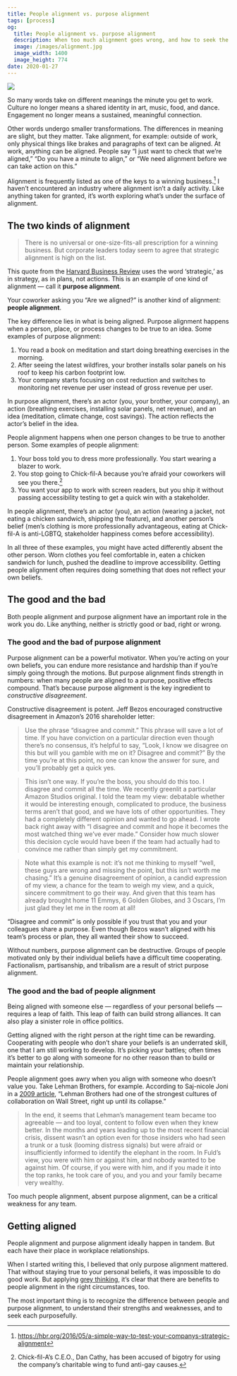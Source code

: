 ```yaml
---
title: People alignment vs. purpose alignment
tags: [process]
og:
  title: People alignment vs. purpose alignment
  description: When too much alignment goes wrong, and how to seek the right kind of alignment
  image: /images/alignment.jpg
  image_width: 1400
  image_height: 774
date: 2020-01-27
---
```


![](/images/alignment.jpg)

So many words take on different meanings the minute you get to work. Culture no longer means a shared identity in art, music, food, and dance. Engagement no longer means a sustained, meaningful connection. 

Other words undergo smaller transformations. The differences in meaning are slight, but they matter. Take alignment, for example: outside of work, only physical things like brakes and paragraphs of text can be aligned. At work, anything can be aligned. People say “I just want to check that we’re aligned,” “Do you have a minute to align,” or “We need alignment before we can take action on this.”

Alignment is frequently listed as one of the keys to a winning business.[^1] I haven’t encountered an industry where alignment isn’t a daily activity. Like anything taken for granted, it’s worth exploring what’s under the surface of alignment. 

## The two kinds of alignment

> There is no universal or one-size-fits-all prescription for a winning business. But corporate leaders today seem to agree that strategic alignment is high on the list.

This quote from the [Harvard Business Review](http://hbr.org/2016/05/a-simple-way-to-test-your-companys-strategic-alignment%5D) uses the word ‘strategic,’ as in strategy, as in plans, not actions. This is an example of one kind of alignment — call it **purpose alignment**.

Your coworker asking you “Are we aligned?” is another kind of alignment: **people alignment**.

The key difference lies in what is being aligned. Purpose alignment happens when a person, place, or process changes to be true to an idea. Some examples of purpose alignment:

1. You read a book on meditation and start doing breathing exercises in the morning.
2. After seeing the latest wildfires, your brother installs solar panels on his roof to keep his carbon footprint low.
3. Your company starts focusing on cost reduction and switches to monitoring net revenue per user instead of gross revenue per user.

In purpose alignment, there’s an actor (you, your brother, your company), an action (breathing exercises, installing solar panels, net revenue), and an idea (meditation, climate change, cost savings). The action reflects the actor’s belief in the idea.

People alignment happens when one person changes to be true to another person. Some examples of people alignment:

1. Your boss told you to dress more professionally. You start wearing a blazer to work.
2. You stop going to Chick-fil-A because you’re afraid your coworkers will see you there.[^2]
3. You want your app to work with screen readers, but you ship it without passing accessibility testing to get a quick win with a stakeholder.

In people alignment, there’s an actor (you), an action (wearing a jacket, not eating a chicken sandwich, shipping the feature), and another person’s belief (men’s clothing is more professionally advantageous, eating at Chick-fil-A is anti-LGBTQ, stakeholder happiness comes before accessibility).

In all three of these examples, you might have acted differently absent the other person. Worn clothes you feel comfortable in, eaten a chicken sandwich for lunch, pushed the deadline to improve accessibility. Getting people alignment often requires doing something that does not reflect your own beliefs.


## The good and the bad

Both people alignment and purpose alignment have an important role in the work you do. Like anything, neither is strictly good or bad, right or wrong.


### The good and the bad of purpose alignment

Purpose alignment can be a powerful motivator. When you’re acting on your own beliefs, you can endure more resistance and hardship than if you’re simply going through the motions. But purpose alignment finds strength in numbers: when many people are aligned to a purpose, positive effects compound. That’s because purpose alignment is the key ingredient to _constructive disagreement_.

Constructive disagreement is potent. Jeff Bezos encouraged constructive disagreement in Amazon’s 2016 shareholder letter:


> Use the phrase “disagree and commit.” This phrase will save a lot of time. If you have conviction on a particular direction even though there’s no consensus, it’s helpful to say, “Look, I know we disagree on this but will you gamble with me on it? Disagree and commit?” By the time you’re at this point, no one can know the answer for sure, and you’ll probably get a quick yes.

> This isn’t one way. If you’re the boss, you should do this too. I disagree and commit all the time. We recently greenlit a particular Amazon Studios original. I told the team my view: debatable whether it would be interesting enough, complicated to produce, the business terms aren’t that good, and we have lots of other opportunities. They had a completely different opinion and wanted to go ahead. I wrote back right away with “I disagree and commit and hope it becomes the most watched thing we’ve ever made.” Consider how much slower this decision cycle would have been if the team had actually had to convince me rather than simply get my commitment.

> Note what this example is not: it’s not me thinking to myself “well, these guys are wrong and missing the point, but this isn’t worth me chasing.” It’s a genuine disagreement of opinion, a candid expression of my view, a chance for the team to weigh my view, and a quick, sincere commitment to go their way. And given that this team has already brought home 11 Emmys, 6 Golden Globes, and 3 Oscars, I’m just glad they let me in the room at all!

“Disagree and commit” is only possible if you trust that you and your colleagues share a purpose. Even though Bezos wasn’t aligned with his team’s process or plan, they all wanted their show to succeed.

Without numbers, purpose alignment can be destructive. Groups of people motivated only by their individual beliefs have a difficult time cooperating. Factionalism, partisanship, and tribalism are a result of strict purpose alignment.

### The good and the bad of people alignment

Being aligned with someone else — regardless of your personal beliefs — requires a leap of faith. This leap of faith can build strong alliances. It can also play a sinister role in office politics.

Getting aligned with the right person at the right time can be rewarding. Cooperating with people who don’t share your beliefs is an underrated skill, one that I am still working to develop. It’s picking your battles; often times it’s better to go along with someone for no other reason than to build or maintain your relationship.

People alignment goes awry when you align with someone who doesn’t value you. Take Lehman Brothers, for example. According to Saj-nicole Joni in a [2009 article](https://hbr.org/2009/09/lehmans-problem-too-much-align), “Lehman Brothers had one of the strongest cultures of collaboration on Wall Street, right up until its collapse.”

> In the end, it seems that Lehman’s management team became too agreeable — and too loyal, content to follow even when they knew better. In the months and years leading up to the most recent financial crisis, dissent wasn’t an option even for those insiders who had seen a trunk or a tusk (looming distress signals) but were afraid or insufficiently informed to identify the elephant in the room. In Fuld’s view, you were with him or against him, and nobody wanted to be against him. Of course, if you were with him, and if you made it into the top ranks, he took care of you, and you and your family became very wealthy.

Too much people alignment, absent purpose alignment, can be a critical weakness for any team.


## Getting aligned

People alignment and purpose alignment ideally happen in tandem. But each have their place in workplace relationships.

When I started writing this, I believed that only purpose alignment mattered. That without staying true to your personal beliefs, it was impossible to do good work. But applying [grey thinking](https://fs.blog/2016/06/value-grey-thinking/), it’s clear that there are benefits to people alignment in the right circumstances, too.

The most important thing is to recognize the difference between people and purpose alignment, to understand their strengths and weaknesses, and to seek each purposefully.


[^1]: <https://hbr.org/2016/05/a-simple-way-to-test-your-companys-strategic-alignment>

[^2]: Chick-fil-A’s C.E.O., Dan Cathy, has been accused of bigotry for using the company’s charitable wing to fund anti-gay causes.

